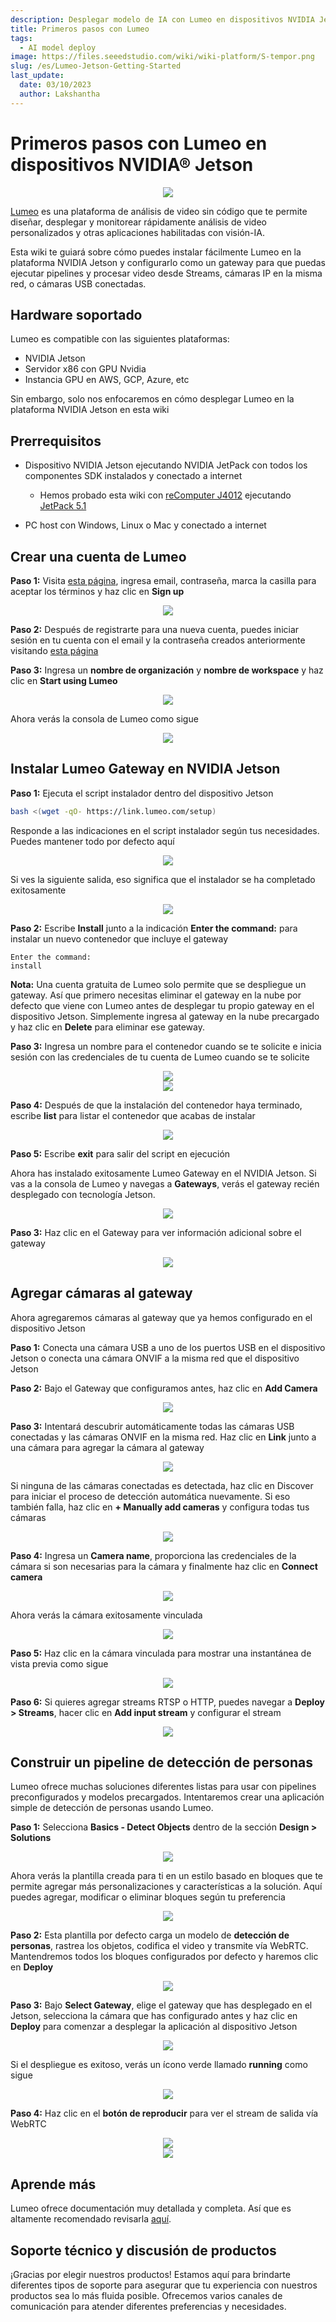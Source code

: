 ```yaml
---
description: Desplegar modelo de IA con Lumeo en dispositivos NVIDIA Jetson
title: Primeros pasos con Lumeo
tags:
  - AI model deploy
image: https://files.seeedstudio.com/wiki/wiki-platform/S-tempor.png
slug: /es/Lumeo-Jetson-Getting-Started
last_update:
  date: 03/10/2023
  author: Lakshantha
---
```


# Primeros pasos con Lumeo en dispositivos NVIDIA® Jetson

<div align="center"><img width={1000} src="https://files.seeedstudio.com/wiki/Lumeo/thumb.gif" /></div>

[Lumeo](https://lumeo.com) es una plataforma de análisis de video sin código que te permite diseñar, desplegar y monitorear rápidamente análisis de video personalizados y otras aplicaciones habilitadas con visión-IA.

Esta wiki te guiará sobre cómo puedes instalar fácilmente Lumeo en la plataforma NVIDIA Jetson y configurarlo como un gateway para que puedas ejecutar pipelines y procesar video desde Streams, cámaras IP en la misma red, o cámaras USB conectadas.

## Hardware soportado

Lumeo es compatible con las siguientes plataformas:

- NVIDIA Jetson
- Servidor x86 con GPU Nvidia
- Instancia GPU en AWS, GCP, Azure, etc

Sin embargo, solo nos enfocaremos en cómo desplegar Lumeo en la plataforma NVIDIA Jetson en esta wiki

## Prerrequisitos

- Dispositivo NVIDIA Jetson ejecutando NVIDIA JetPack con todos los componentes SDK instalados y conectado a internet

  - Hemos probado esta wiki con [reComputer J4012](https://www.seeedstudio.com/reComputer-J4012-p-5586.html) ejecutando [JetPack 5.1](https://developer.nvidia.com/embedded/jetpack-sdk-51)
- PC host con Windows, Linux o Mac y conectado a internet

## Crear una cuenta de Lumeo

**Paso 1:** Visita [esta página](https://console.lumeo.com/register), ingresa email, contraseña, marca la casilla para aceptar los términos y haz clic en **Sign up**

<div align="center"><img width={1000} src="https://files.seeedstudio.com/wiki/Lumeo/9.jpg" /></div>

**Paso 2:** Después de registrarte para una nueva cuenta, puedes iniciar sesión en tu cuenta con el email y la contraseña creados anteriormente visitando [esta página](https://console.lumeo.com/login)

**Paso 3:** Ingresa un **nombre de organización** y **nombre de workspace** y haz clic en **Start using Lumeo**

<div align="center"><img width={350} src="https://files.seeedstudio.com/wiki/Lumeo/10.png" /></div>

Ahora verás la consola de Lumeo como sigue

<div align="center"><img width={1000} src="https://files.seeedstudio.com/wiki/Lumeo/11.jpg" /></div>

## Instalar Lumeo Gateway en NVIDIA Jetson

**Paso 1:** Ejecuta el script instalador dentro del dispositivo Jetson

```sh
bash <(wget -qO- https://link.lumeo.com/setup)
```

Responde a las indicaciones en el script instalador según tus necesidades. Puedes mantener todo por defecto aquí

<div align="center"><img width={1000} src="https://files.seeedstudio.com/wiki/Lumeo/1.png" /></div>

Si ves la siguiente salida, eso significa que el instalador se ha completado exitosamente

<div align="center"><img width={500} src="https://files.seeedstudio.com/wiki/Lumeo/2.png" /></div>


**Paso 2:** Escribe **Install** junto a la indicación **Enter the command:** para instalar un nuevo contenedor que incluye el gateway

```
Enter the command: 
install
```

**Nota:** Una cuenta gratuita de Lumeo solo permite que se despliegue un gateway. Así que primero necesitas eliminar el gateway en la nube por defecto que viene con Lumeo antes de desplegar tu propio gateway en el dispositivo Jetson. Simplemente ingresa al gateway en la nube precargado y haz clic en **Delete** para eliminar ese gateway.

**Paso 3:** Ingresa un nombre para el contenedor cuando se te solicite e inicia sesión con las credenciales de tu cuenta de Lumeo cuando se te solicite

<div align="center"><img width={1000} src="https://files.seeedstudio.com/wiki/Lumeo/4.png" /></div>

<div align="center"><img width={1000} src="https://files.seeedstudio.com/wiki/Lumeo/12.jpg" /></div>

**Paso 4:** Después de que la instalación del contenedor haya terminado, escribe **list** para listar el contenedor que acabas de instalar

<div align="center"><img width={1000} src="https://files.seeedstudio.com/wiki/Lumeo/5.png" /></div>

**Paso 5:** Escribe **exit** para salir del script en ejecución

Ahora has instalado exitosamente Lumeo Gateway en el NVIDIA Jetson. Si vas a la consola de Lumeo y navegas a **Gateways**, verás el gateway recién desplegado con tecnología Jetson.

<div align="center"><img width={1000} src="https://files.seeedstudio.com/wiki/Lumeo/13.png" /></div>

**Paso 3:** Haz clic en el Gateway para ver información adicional sobre el gateway

<div align="center"><img width={500} src="https://files.seeedstudio.com/wiki/Lumeo/14.jpg" /></div>

## Agregar cámaras al gateway

Ahora agregaremos cámaras al gateway que ya hemos configurado en el dispositivo Jetson

**Paso 1:** Conecta una cámara USB a uno de los puertos USB en el dispositivo Jetson o conecta una cámara ONVIF a la misma red que el dispositivo Jetson

**Paso 2:** Bajo el Gateway que configuramos antes, haz clic en **Add Camera**

<div align="center"><img width={500} src="https://files.seeedstudio.com/wiki/Lumeo/15.jpg" /></div>

**Paso 3:** Intentará descubrir automáticamente todas las cámaras USB conectadas y las cámaras ONVIF en la misma red. Haz clic en **Link** junto a una cámara para agregar la cámara al gateway

<div align="center"><img width={500} src="https://files.seeedstudio.com/wiki/Lumeo/16.png" /></div>

Si ninguna de las cámaras conectadas es detectada, haz clic en Discover para iniciar el proceso de detección automática nuevamente. Si eso también falla, haz clic en **+ Manually add cameras** y configura todas tus cámaras

<div align="center"><img width={500} src="https://files.seeedstudio.com/wiki/Lumeo/17.png" /></div>

**Paso 4:** Ingresa un **Camera name**, proporciona las credenciales de la cámara si son necesarias para la cámara y finalmente haz clic en **Connect camera**

<div align="center"><img width={300} src="https://files.seeedstudio.com/wiki/Lumeo/18.png" /></div>

Ahora verás la cámara exitosamente vinculada 

<div align="center"><img width={500} src="https://files.seeedstudio.com/wiki/Lumeo/19.png" /></div>

**Paso 5:** Haz clic en la cámara vinculada para mostrar una instantánea de vista previa como sigue

<div align="center"><img width={500} src="https://files.seeedstudio.com/wiki/Lumeo/20.png" /></div>

**Paso 6:** Si quieres agregar streams RTSP o HTTP, puedes navegar a **Deploy > Streams**, hacer clic en **Add input stream** y configurar el stream

<div align="center"><img width={1000} src="https://files.seeedstudio.com/wiki/Lumeo/21.jpg" /></div>

## Construir un pipeline de detección de personas

Lumeo ofrece muchas soluciones diferentes listas para usar con pipelines preconfigurados y modelos precargados. Intentaremos crear una aplicación simple de detección de personas usando Lumeo.

**Paso 1:** Selecciona **Basics - Detect Objects** dentro de la sección **Design > Solutions**

<div align="center"><img width={1000} src="https://files.seeedstudio.com/wiki/Lumeo/22.jpg" /></div>

Ahora verás la plantilla creada para ti en un estilo basado en bloques que te permite agregar más personalizaciones y características a la solución. Aquí puedes agregar, modificar o eliminar bloques según tu preferencia

<div align="center"><img width={1000} src="https://files.seeedstudio.com/wiki/Lumeo/23.jpg" /></div>

**Paso 2:** Esta plantilla por defecto carga un modelo de **detección de personas**, rastrea los objetos, codifica el video y transmite vía WebRTC. Mantendremos todos los bloques configurados por defecto y haremos clic en **Deploy**

<div align="center"><img width={300} src="https://files.seeedstudio.com/wiki/Lumeo/24.jpg" /></div>

**Paso 3:** Bajo **Select Gateway**, elige el gateway que has desplegado en el Jetson, selecciona la cámara que has configurado antes y haz clic en **Deploy** para comenzar a desplegar la aplicación al dispositivo Jetson

<div align="center"><img width={500} src="https://files.seeedstudio.com/wiki/Lumeo/25.png" /></div>

Si el despliegue es exitoso, verás un ícono verde llamado **running**
como sigue

<div align="center"><img width={1000} src="https://files.seeedstudio.com/wiki/Lumeo/26.png" /></div>

**Paso 4:** Haz clic en el **botón de reproducir** para ver el stream de salida vía WebRTC

<div align="center"><img width={550} src="https://files.seeedstudio.com/wiki/Lumeo/27.png" /></div>

<div align="center"><img width={1000} src="https://files.seeedstudio.com/wiki/Lumeo/28.png" /></div>

## Aprende más 

Lumeo ofrece documentación muy detallada y completa. Así que es altamente recomendado revisarla [aquí](https://docs.lumeo.com).

## Soporte técnico y discusión de productos

¡Gracias por elegir nuestros productos! Estamos aquí para brindarte diferentes tipos de soporte para asegurar que tu experiencia con nuestros productos sea lo más fluida posible. Ofrecemos varios canales de comunicación para atender diferentes preferencias y necesidades.

<div class="button_tech_support_container">
<a href="https://forum.seeedstudio.com/" class="button_forum"></a> 
<a href="https://www.seeedstudio.com/contacts" class="button_email"></a>
</div>

<div class="button_tech_support_container">
<a href="https://discord.gg/eWkprNDMU7" class="button_discord"></a> 
<a href="https://github.com/Seeed-Studio/wiki-documents/discussions/69" class="button_discussion"></a>
</div>